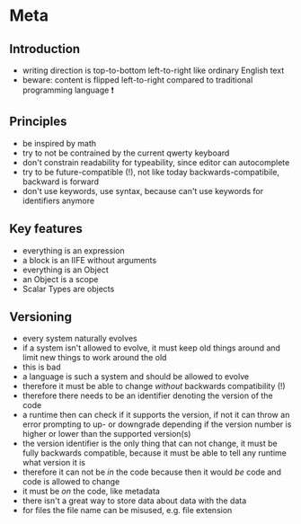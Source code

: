 # Meta



## Introduction

- writing direction is top-to-bottom left-to-right like ordinary English text
- beware: content is flipped left-to-right compared to traditional programming language ❗️



## Principles

- be inspired by math
- try to not be contrained by the current qwerty keyboard
- don't constrain readability for typeability, since editor can autocomplete
- try to be future-compatible (!), not like today backwards-compatibile, backward is forward
- don't use keywords, use syntax, because can't use keywords for identifiers anymore



## Key features

- everything is an expression
- a block is an IIFE without arguments
- everything is an Object
- an Object is a scope
- Scalar Types are objects



## Versioning

- every system naturally evolves
- if a system isn't allowed to evolve, it must keep old things around and limit new things to work around the old
- this is bad
- a language is such a system and should be allowed to evolve
- therefore it must be able to change *without* backwards compatibility (!)
- therefore there needs to be an identifier denoting the version of the code
- a runtime then can check if it supports the version, if not it can throw an error prompting to up- or downgrade depending if the version number is higher or lower than the supported version(s)
- the version identifier is the only thing that can not change, it must be fully backwards compatible, because it must be able to tell any runtime what version it is
- therefore it can not be *in* the code because then it would *be* code and code is allowed to change
- it must be *on* the code, like metadata
- there isn't a great way to store data about data with the data
- for files the file name can be misused, e.g. file extension